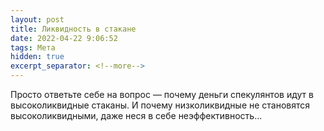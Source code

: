 ```yaml
---
layout: post
title: Ликвидность в стакане
date: 2022-04-22 9:06:52
tags: Мета
hidden: true
excerpt_separator: <!--more-->
---
```

Просто ответьте себе на вопрос — почему деньги спекулянтов идут в высоколиквидные стаканы. И почему низколиквидные не становятся высоколиквидными, даже неся в себе неэффективность...
 

<!--more-->
